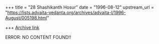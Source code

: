 +++
title = "28 Shashikanth Hosur"
date = "1996-08-12"
upstream_url = "https://lists.advaita-vedanta.org/archives/advaita-l/1996-August/005198.html"

+++
[Archive link](https://lists.advaita-vedanta.org/archives/advaita-l/1996-August/005198.html)

ERROR: NO CONTENT FOUND!!
